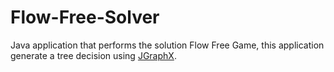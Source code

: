 # Flow-Free-Solver
Java application that performs the solution Flow Free Game, this application generate a tree decision using  [JGraphX](https://github.com/jgraph/jgraphx).
